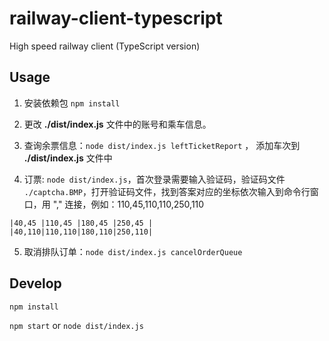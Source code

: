 # railway-client-typescript
High speed railway client (TypeScript version)


## Usage
1. 安装依赖包 `npm install`

2. 更改 **./dist/index.js** 文件中的账号和乘车信息。

3. 查询余票信息：`node dist/index.js leftTicketReport` ， 添加车次到 **./dist/index.js** 文件中

4. 订票: `node dist/index.js`，首次登录需要输入验证码，验证码文件 `./captcha.BMP`，打开验证码文件，找到答案对应的坐标依次输入到命令行窗口，用 "," 连接，例如：110,45,110,110,250,110

```
|40,45 |110,45 |180,45 |250,45 |
|40,110|110,110|180,110|250,110|
```

5. 取消排队订单：`node dist/index.js cancelOrderQueue`


## Develop

`npm install`

`npm start` or `node dist/index.js`
